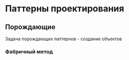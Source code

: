 # Паттерны проектирования

## Порождающие

Задача порождающих паттернов - создание объектов


### Фабричный метод

